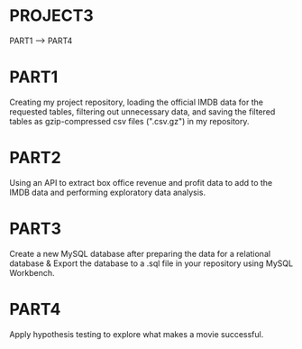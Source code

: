 # PROJECT3
 PART1 --> PART4

# PART1
Creating my project repository, loading the official IMDB data for the requested tables, filtering out unnecessary data, and saving the filtered tables as gzip-compressed csv files (".csv.gz") in my repository.

# PART2
Using an API to extract box office revenue and profit data to add to the IMDB data and performing exploratory data analysis.

# PART3
Create a new MySQL database after preparing the data for a relational database & Export the database to a .sql file in your repository using MySQL Workbench.

# PART4
Apply hypothesis testing to explore what makes a movie successful.
